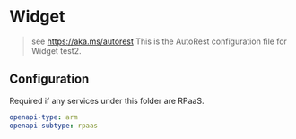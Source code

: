 # Widget

> see https://aka.ms/autorest
> This is the AutoRest configuration file for Widget test2.

## Configuration

Required if any services under this folder are RPaaS.

```yaml
openapi-type: arm
openapi-subtype: rpaas
```
